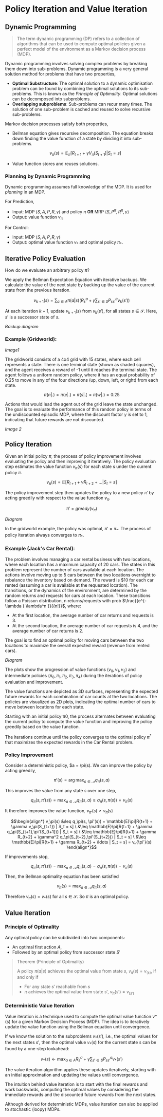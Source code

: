 # Policy Iteration and Value Iteration

## Dynamic Programming

> The term dynamic programming (DP) refers to a collection of algorithms that can be used to compute optimal policies given a perfect model of the environment as a Markov decision process (MDP).

Dynamic programming involves solving complex problems by breaking them down into sub-problems. Dynamic programming is a very general solution method for problems that have two properties,

- **Optimal Substructure**: The optimal solution to a dynamic optimisation problem can be found by combining the optimal solutions to its sub-problems. This is known as the _Principle of Optimality_. Optimal solutions can be decomposed into subproblems.
- **Overlapping subproblems**: Sub-problems can recur many times. The solution of one sub-problem is cached and reused to solve recursive sub-problems.

Markov decision processes satisfy both properties,

- Bellman equation gives recursive decomposition. The equation breaks down finding the value function of a state by dividing it into sub-problems.
  ```math
  v_\pi(s) = \mathbb{E}_\pi [R_{t+1} + \gamma V_\pi(S_{t+1}) | S_t = s]
  ```
- Value function stores and reuses solutions.

### Planning by Dynamic Programming

Dynamic programming assumes full knowledge of the MDP. It is used for _planning_ in an MDP.

For Prediction,
- Input: MDP $\langle S, A, \textit{P}, R, \gamma \rangle$ and policy $\pi$ **OR** MRP $\langle S, \textit{P}^{\pi}, R^{\pi}, \gamma \rangle$
- Output: value function $v_\pi$

For Control:
- Input: MDP $\langle S, A, \textit{P}, R, \gamma \rangle$
- Output: optimal value function $v_{\ast}$ and optimal policy $\pi_{\ast}$.

## Iterative Policy Evaluation

How do we evaluate an arbitrary policy $\pi$?

We apply the Bellman Expectation Equation with iterative backups. We calculate the value of the next state by backing up the value of the current state from the previous iteration.
```math
v_{k+1}(s) = \sum_{a \in A} \pi(a|s) \left( R_{s}^a + \gamma \sum_{s' \in S} P_{ss'}^{a} v_k(s') \right)
```
At each iteration $k + 1$, update $v_{k + 1}(s)$ from $v_{k}(s')$, for all states $s \in \mathcal{S}$. Here, $s'$ is a successor state of $s$.

_Backup diagram_

### Example (Gridworld):

_Image1_

The gridworld consists of a 4x4 grid with 15 states, where each cell represents a state. There is one terminal state (shown as shaded squares), and the agent receives a reward of -1 until it reaches the terminal state. The agent follows a uniform random policy, where it has an equal probability of 0.25 to move in any of the four directions (up, down, left, or right) from each state. 
```math
\pi(n|.) = \pi(e|.) = \pi(s|.) = \pi(w|.) = 0.25
```
Actions that would lead the agent out of the grid leave the state unchanged. The goal is to evaluate the performance of this random policy in terms of the undiscounted episodic MDP, where the discount factor $\gamma$ is set to 1, indicating that future rewards are not discounted.

_Image 2_

## Policy Iteration

Given an initial policy $\pi$, the process of policy improvement involves evaluating the policy and then improving it iteratively. The policy evaluation step estimates the value function $v_{\pi}(s)$ for each state s under the current policy $\pi$.
```math
v_{\pi}(s) = \mathbb{E}[R_{t+1} + \gamma R_{t+2} + ... | S_t = s]
```

The policy improvement step then updates the policy to a new policy $\pi'$ by acting greedily with respect to the value function $v_{\pi}$. 
```math
\pi' = greedy(v_{\pi})
```

_Diagram_

In the gridworld example, the policy was optimal, $\pi' = \pi_{\ast}$. The process of policy iteration always converges to $\pi_{\ast}$.

### Example (Jack's Car Rental):

The problem involves managing a car rental business with two locations, where each location has a maximum capacity of 20 cars. The states in this problem represent the number of cars available at each location. The actions involve moving up to 5 cars between the two locations overnight to rebalance the inventory based on demand. The reward is $\$10$ for each car rented (assuming a car is available at the requested location). The transitions, or the dynamics of the environment, are determined by the random returns and requests for cars at each location. These transitions follow a Poisson distribution, n returns/requests with prob $\frac{{e^{-\lambda } \lambda^n }}{{n!}}$, where:
- At the first location, the average number of car returns and requests is 3.
- At the second location, the average number of car requests is 4, and the average number of car returns is 2.

The goal is to find an optimal policy for moving cars between the two locations to maximize the overall expected reward (revenue from rented cars).

_Diagram_

The plots show the progression of value functions $(v_0, v_1, v_2)$ and intermediate policies $(\pi_0, \pi_1, \pi_2, \pi_3, \pi_4)$ during the iterations of policy evaluation and improvement.

The value functions are depicted as 3D surfaces, representing the expected future rewards for each combination of car counts at the two locations. The policies are visualized as 2D plots, indicating the optimal number of cars to move between locations for each state.

Starting with an initial policy π0, the process alternates between evaluating the current policy to compute the value function and improving the policy greedily based on the value function.

The iterations continue until the policy converges to the optimal policy $\pi^{\ast}$ that maximizes the expected rewards in the Car Rental problem.

### Policy Improvement

Consider a deterministic policy, $a = \pi(s). We can improve the policy by acting greedily,
```math
\pi'(s) = \arg\max_{a\in\mathcal{A}} q_\pi(s, a)
```
This improves the value from any state $s$ over one step,
```math
q_\pi(s, \pi'(s)) = \max_{a\in\mathcal{A}} q_\pi(s, a) \geq q_\pi(s, \pi(s)) = v_\pi(s)
```
It therefore improves the value function, $v_{\pi'}(s) \geq v_\pi(s)$
```math
\begin{align*}
v_\pi(s) &\leq q_\pi(s, \pi'(s)) = \mathbb{E}\pi[R{t+1} + \gamma v_\pi(S_{t+1}) | S_t = s] \
&\leq \mathbb{E}\pi[R{t+1} + \gamma q_\pi(S_{t+1},\pi'(S_{t+1})) | S_t = s] \
&\leq \mathbb{E}\pi[R{t+1} + \gamma R_{t+2} + \gamma^2 q_\pi(S_{t+2},\pi'(S_{t+2})) | S_t = s] \
&\leq \mathbb{E}\pi[R{t+1} + \gamma R_{t+2} + \ldots | S_t = s] = v_{\pi'}(s)
\end{align*}
```
If improvements stop,
```math
q_\pi(s, \pi'(s)) = \max_{a\in\mathcal{A}} q_\pi(s, a) = q_\pi(s, \pi(s)) = v_\pi(s)
```
Then, the Bellman optimality equation has been satisfied
```math
v_\pi(s) = \max_{a\in\mathcal{A}} q_\pi(s, a)
```
Therefore $v_\pi(s) = v_*(s)$ for all $s \in \mathcal{S}$. So $\pi$ is an optimal policy.

## Value Iteration

### Principle of Optimality

Any optimal policy can be subdivided into two components:
- An optimal first action $A$,
- Followed by an optimal policy from successor state $S'$

> Theorem (Principle of Optimality)
> 
> A policy $\pi(a|s)$ achieves the optimal value from state $s$, $v_\pi(s) = v_(s)$, if and only if
> - For any state $s'$ reachable from $s$
> - $\pi$ achieves the optimal value from state $s'$, $v_\pi(s') = v_(s')$

### Deterministic Value Iteration

Value iteration is a technique used to compute the optimal value function v*(s) for a given Markov Decision Process (MDP). The idea is to iteratively update the value function using the Bellman equation until convergence.

If we know the solution to the subproblems $v_{\ast}(s')$, i.e., the optimal values for the next states $s'$, then the optimal value $v_{\ast}(s)$ for the current state s can be found by a one-step lookahead:
```math
v_{\ast}(s) \leftarrow \max_{a \in A} R^a_s + \gamma \sum_{s' \in S} P_{ss'}^a v_{\ast}(s')
```

The value iteration algorithm applies these updates iteratively, starting with an initial approximation and updating the values until convergence.

The intuition behind value iteration is to start with the final rewards and work backwards, computing the optimal values by considering the immediate rewards and the discounted future rewards from the next states.

Although derived for deterministic MDPs, value iteration can also be applied to stochastic (loopy) MDPs.
